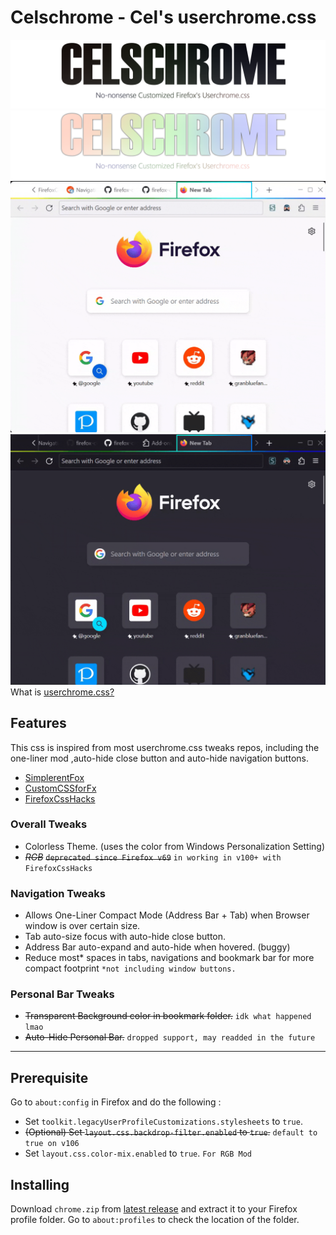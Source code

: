 # Celschrome - Cel's userchrome.css  

![Main](assets/showcase/title-light.png#gh-light-mode-only)
![Main2](assets/showcase/title-dark2.png#gh-dark-mode-only)  
![Window](assets/lightwindow.gif#gh-light-mode-only)
![Window2](assets/darkwindow.gif#gh-dark-mode-only)
What is [userchrome.css?](https://www.userchrome.org/)

## Features

This css is inspired from most userchrome.css tweaks repos, including the one-liner mod ,auto-hide close button and auto-hide navigation buttons.

- [SimplerentFox](https://github.com/migueravila/SimplerentFox)  
- [CustomCSSforFx](https://github.com/Aris-t2/CustomCSSforFx)  
- [FirefoxCssHacks](https://github.com/MrOtherGuy/firefox-csshacks)

### Overall Tweaks

- Colorless Theme. (uses the color from Windows Personalization Setting)
- ~~*RGB*~~ ~~`deprecated since Firefox v69`~~ `in working in v100+ with FirefoxCssHacks`

### Navigation Tweaks  

- Allows One-Liner Compact Mode (Address Bar + Tab) when Browser window is over certain size.
- Tab auto-size focus with auto-hide close button.
- Address Bar auto-expand and auto-hide when hovered. (buggy)  
- Reduce most* spaces in tabs, navigations and bookmark bar for more compact footprint `*not including window buttons.`  

### Personal Bar Tweaks  

- ~~Transparent Background color in bookmark folder.~~ `idk what happened lmao`  
- ~~Auto-Hide Personal Bar.~~ `dropped support, may readded in the future`

---

## Prerequisite  

Go to `about:config` in Firefox and do the following :  

- Set `toolkit.legacyUserProfileCustomizations.stylesheets` to `true`.  
- ~~(Optional) Set `layout.css.backdrop-filter.enabled` to `true`.~~ `default to true on v106`  
- Set `layout.css.color-mix.enabled` to `true`. `For RGB Mod`  

## Installing  

Download `chrome.zip` from [latest release](https://github.com/koushiroue/celschrome/releases/latest) and extract it to your Firefox profile folder.
Go to `about:profiles` to check the location of the folder.
